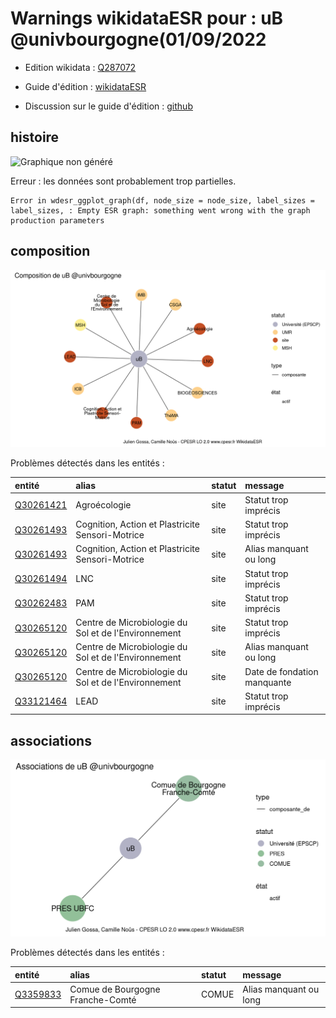 Warnings wikidataESR pour : uB @univbourgogne(01/09/2022
================

- Edition wikidata : [Q287072](https://www.wikidata.org/wiki/Q287072)
- Guide d'édition : [wikidataESR](https://github.com/cpesr/wikidataESR/)

- Discussion sur le guide d'édition : [github](https://github.com/cpesr/wikidataESR/issues)



## histoire 

![Graphique non généré](Q287072-histoire.png) 

 


Erreur : les données sont probablement trop partielles.
```
Error in wdesr_ggplot_graph(df, node_size = node_size, label_sizes = label_sizes, : Empty ESR graph: something went wrong with the graph production parameters

``` 



## composition 

![Graphique non généré](Q287072-composition.png) 

Problèmes détectés dans les entités :

|entité                                               |alias                                                |statut |message                     |
|:----------------------------------------------------|:----------------------------------------------------|:------|:---------------------------|
|[Q30261421](https://www.wikidata.org/wiki/Q30261421) |Agroécologie                                         |site   |Statut trop imprécis        |
|[Q30261493](https://www.wikidata.org/wiki/Q30261493) |Cognition, Action et Plastricite Sensori-Motrice     |site   |Statut trop imprécis        |
|[Q30261493](https://www.wikidata.org/wiki/Q30261493) |Cognition, Action et Plastricite Sensori-Motrice     |site   |Alias manquant ou long      |
|[Q30261494](https://www.wikidata.org/wiki/Q30261494) |LNC                                                  |site   |Statut trop imprécis        |
|[Q30262483](https://www.wikidata.org/wiki/Q30262483) |PAM                                                  |site   |Statut trop imprécis        |
|[Q30265120](https://www.wikidata.org/wiki/Q30265120) |Centre de Microbiologie du Sol et de l'Environnement |site   |Statut trop imprécis        |
|[Q30265120](https://www.wikidata.org/wiki/Q30265120) |Centre de Microbiologie du Sol et de l'Environnement |site   |Alias manquant ou long      |
|[Q30265120](https://www.wikidata.org/wiki/Q30265120) |Centre de Microbiologie du Sol et de l'Environnement |site   |Date de fondation manquante |
|[Q33121464](https://www.wikidata.org/wiki/Q33121464) |LEAD                                                 |site   |Statut trop imprécis        |

 



## associations 

![Graphique non généré](Q287072-associations.png) 

Problèmes détectés dans les entités :

|entité                                             |alias                            |statut |message                |
|:--------------------------------------------------|:--------------------------------|:------|:----------------------|
|[Q3359833](https://www.wikidata.org/wiki/Q3359833) |Comue de Bourgogne Franche-Comté |COMUE  |Alias manquant ou long |

 

